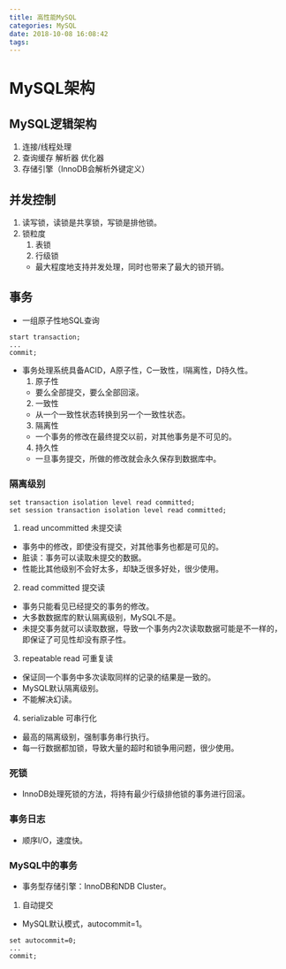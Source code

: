 ```yaml
---
title: 高性能MySQL
categories: MySQL
date: 2018-10-08 16:08:42
tags:
---
```


# MySQL架构

## MySQL逻辑架构
1. 连接/线程处理
2. 查询缓存 解析器 优化器
3. 存储引擎（InnoDB会解析外键定义）

## 并发控制
1. 读写锁，读锁是共享锁，写锁是排他锁。
2. 锁粒度
    1. 表锁
    2. 行级锁
    * 最大程度地支持并发处理，同时也带来了最大的锁开销。

## 事务
* 一组原子性地SQL查询
```
start transaction;
...
commit;
```
* 事务处理系统具备ACID，A原子性，C一致性，I隔离性，D持久性。
    1. 原子性
    * 要么全部提交，要么全部回滚。
    2. 一致性
    * 从一个一致性状态转换到另一个一致性状态。
    3. 隔离性
    * 一个事务的修改在最终提交以前，对其他事务是不可见的。
    4. 持久性
    * 一旦事务提交，所做的修改就会永久保存到数据库中。

### 隔离级别
```
set transaction isolation level read committed;
set session transaction isolation level read committed;
```
1. read uncommitted 未提交读
* 事务中的修改，即使没有提交，对其他事务也都是可见的。
* 脏读：事务可以读取未提交的数据。
* 性能比其他级别不会好太多，却缺乏很多好处，很少使用。

2. read committed 提交读
* 事务只能看见已经提交的事务的修改。
* 大多数数据库的默认隔离级别，MySQL不是。
* 未提交事务就可以读取数据，导致一个事务内2次读取数据可能是不一样的，即保证了可见性却没有原子性。

3. repeatable read 可重复读
* 保证同一个事务中多次读取同样的记录的结果是一致的。
* MySQL默认隔离级别。
* 不能解决幻读。

4. serializable 可串行化
* 最高的隔离级别，强制事务串行执行。
* 每一行数据都加锁，导致大量的超时和锁争用问题，很少使用。

### 死锁
* InnoDB处理死锁的方法，将持有最少行级排他锁的事务进行回滚。

### 事务日志
* 顺序I/O，速度快。

### MySQL中的事务
* 事务型存储引擎：InnoDB和NDB Cluster。
1. 自动提交
* MySQL默认模式，autocommit=1。
```
set autocommit=0;
...
commit;
```